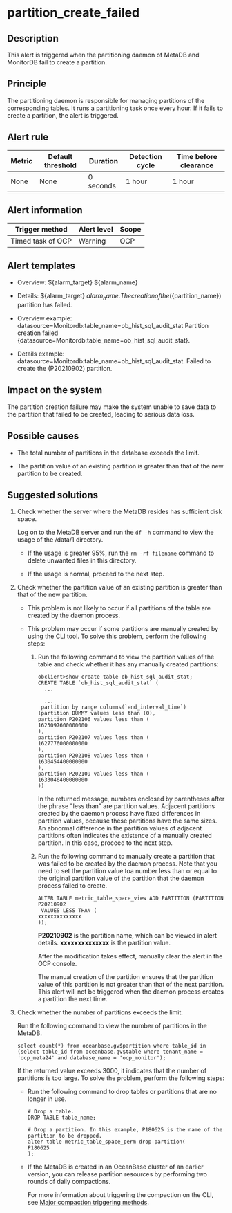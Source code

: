 partition_create_failed 
============================================



Description 
--------------------------------

This alert is triggered when the partitioning daemon of MetaDB and MonitorDB fail to create a partition.

Principle 
------------------------------

The partitioning daemon is responsible for managing partitions of the corresponding tables. It runs a partitioning task once every hour. If it fails to create a partition, the alert is triggered.

Alert rule 
-------------------------------



| Metric | Default threshold | Duration  | Detection cycle | Time before clearance |
|--------|-------------------|-----------|-----------------|-----------------------|
| None   | None              | 0 seconds | 1 hour          | 1 hour                |



Alert information 
--------------------------------------



|  Trigger method   | Alert level | Scope |
|-------------------|-------------|-------|
| Timed task of OCP | Warning     | OCP   |



Alert templates 
------------------------------------

* Overview: ${alarm_target} ${alarm_name}

  

* Details: ${alarm_target} ${alarm_name}. The creation of the (${partition_name}) partition has failed.

  

* Overview example: datasource=Monitordb:table_name=ob_hist_sql_audit_stat Partition creation failed {datasource=Monitordb:table_name=ob_hist_sql_audit_stat}.

  

* Details example: datasource=Monitordb:table_name=ob_hist_sql_audit_stat. Failed to create the (P20210902) partition.

  




Impact on the system 
-----------------------------------------

The partition creation failure may make the system unable to save data to the partition that failed to be created, leading to serious data loss.

Possible causes 
------------------------------------

* The total number of partitions in the database exceeds the limit.

  

* The partition value of an existing partition is greater than that of the new partition to be created.

  




Suggested solutions 
----------------------------------------

1. Check whether the server where the MetaDB resides has sufficient disk space. 

   Log on to the MetaDB server and run the `df -h` command to view the usage of the /data/1 directory. 
   * If the usage is greater 95%, run the `rm -rf filename` command to delete unwanted files in this directory.

     
   
   * If the usage is normal, proceed to the next step.

     
   

   

2. Check whether the partition value of an existing partition is greater than that of the new partition. 

   * This problem is not likely to occur if all partitions of the table are created by the daemon process.

     
   
   * This problem may occur if some partitions are manually created by using the CLI tool. To solve this problem, perform the following steps:

     1. Run the following command to view the partition values of the table and check whether it has any manually created partitions: 

        ```unknow
        obclient>show create table ob_hist_sql_audit_stat;
        CREATE TABLE `ob_hist_sql_audit_stat` (
          ...
        
          ...
         partition by range columns(`end_interval_time`)
        (partition DUMMY values less than (0),
        partition P202106 values less than ( 
        1625097600000000 
        ),
        partition P202107 values less than ( 
        1627776000000000 
        ),
        partition P202108 values less than ( 
        1630454400000000 
        ),
        partition P202109 values less than ( 
        1633046400000000 
        ))
        ```

        

        In the returned message, numbers enclosed by parentheses after the phrase "less than" are partition values. Adjacent partitions created by the daemon process have fixed differences in partition values, because these partitions have the same sizes. An abnormal difference in the partition values of adjacent partitions often indicates the existence of a manually created partition. In this case, proceed to the next step.
        
     
     2. Run the following command to manually create a partition that was failed to be created by the daemon process. Note that you need to set the partition value toa number less than or equal to the original partition value of the partition that the daemon process failed to create. 

        ```unknow
        ALTER TABLE metric_table_space_view ADD PARTITION (PARTITION  
        P20210902 
         VALUES LESS THAN ( 
        xxxxxxxxxxxxxx 
        ));
        ```

        

        **P20210902** is the partition name, which can be viewed in alert details. **xxxxxxxxxxxxxx** is the partition value. 

        After the modification takes effect, manually clear the alert in the OCP console. 

        The manual creation of the partition ensures that the partition value of this partition is not greater than that of the next partition. This alert will not be triggered when the daemon process creates a partition the next time.
        
     

     
   

   

3. Check whether the number of partitions exceeds the limit. 

   Run the following command to view the number of partitions in the MetaDB. 

   ```unknow
   select count(*) from oceanbase.gv$partition where table_id in (select table_id from oceanbase.gv$table where tenant_name = 'ocp_meta24' and database_name = 'ocp_monitor');
   ```

   

   If the returned value exceeds 3000, it indicates that the number of partitions is too large. To solve the problem, perform the following steps:
   * Run the following command to drop tables or partitions that are no longer in use. 

     ```unknow
     # Drop a table. 
     DROP TABLE table_name;
     
     # Drop a partition. In this example, P180625 is the name of the partition to be dropped. 
     alter table metric_table_space_perm drop partition( 
     P180625 
     );
     ```

     
   
   * If the MetaDB is created in an OceanBase cluster of an earlier version, you can release partition resources by performing two rounds of daily compactions. 

     For more information about triggering the compaction on the CLI, see [Major compaction triggering methods](https://www.oceanbase.com/docs/oceanbase-database/oceanbase-database/V2.2.50/merge-trigger).
     
   

   



